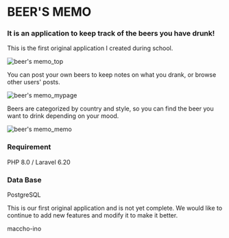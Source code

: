 # BEER'S MEMO

### It is an application to keep track of the beers you have drunk!

This is the first original application I created during school.

![beer's memo_top](https://user-images.githubusercontent.com/103566802/207403678-d0079def-657f-4fa6-9ca9-30c96979098c.png)

You can post your own beers to keep notes on what you drank, or browse other users' posts.

![beer's memo_mypage](https://user-images.githubusercontent.com/103566802/207419265-b2c32a45-93f7-428d-bac2-9d1f69130909.png)

Beers are categorized by country and style, so you can find the beer you want to drink depending on your mood.

![beer's memo_memo](https://user-images.githubusercontent.com/103566802/207419645-8ff75f45-3b80-4d2a-9286-13923bc4bd7b.png)

### Requirement

PHP 8.0 / Laravel 6.20

### Data Base

PostgreSQL


This is our first original application and is not yet complete.
We would like to continue to add new features and modify it to make it better.

maccho-ino